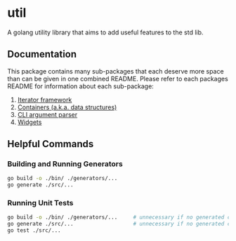 # util

A golang utility library that aims to add useful features to the std lib.

## Documentation

This package contains many sub-packages that each deserve more space than can
be given in one combined README. Please refer to each packages README for
information about each sub-package:

1. [Iterator framework](./src/iter/README.md)
1. [Containers (a.k.a. data structures)](./src/container/README.md)
1. [CLI argument parser](./src/argparse/README.md)
1. [Widgets](./src/widgets/README.md)

## Helpful Commands

### Building and Running Generators

```sh
go build -o ./bin/ ./generators/...
go generate ./src/...
```

### Running Unit Tests

```sh
go build -o ./bin/ ./generators/...     # unnecessary if no generated code changed
go generate ./src/...                   # unnecessary if no generated code changed
go test ./src/...
```
